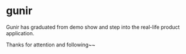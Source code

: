 # gunir

Gunir has graduated from demo show and step into the real-life product application.

Thanks for attention and following~~
